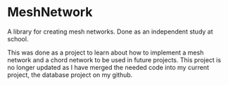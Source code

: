 # MeshNetwork
A library for creating mesh networks. Done as an independent study at school.

This was done as a project to learn about how to implement a mesh network and a chord network to be used in future projects. This project is no longer updated as I have merged the needed code into my current project, the database project on my github.
